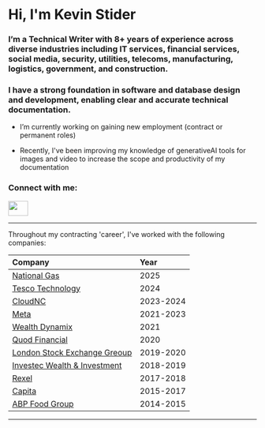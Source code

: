 <h1 align="left">Hi, I'm Kevin Stider</h1>
<h3 align="left">I’m a Technical Writer with 8+ years of experience across diverse industries including IT services, financial services, social media, security, utilities, telecoms, manufacturing, logistics, government, and construction.</h3>
<h3 align="left">I have a strong foundation in software and database design and development, enabling clear and accurate technical documentation.</h3>



- I’m currently working on gaining new employment (contract or permanent roles)
  
- Recently, I've been improving my knowledge of generativeAI tools for images and video to increase the scope and productivity of my documentation
  
<h3 align="left">Connect with me:</h3>
<p align="left">
<a href="https://linkedin.com/in/kevin-strider/" target="_blank"><img align="center" src="https://raw.githubusercontent.com/rahuldkjain/github-profile-readme-generator/master/src/images/icons/Social/linked-in-alt.svg" height="30" width="40" /></a>
</p>

---

Throughout my contracting 'career', I've worked with the following companies:

| Company | Year |
|:--|:--|
| [National Gas](https://www.nationalgas.com) | 2025 |
| [Tesco Technology](https://www.linkedin.com/company/tesco-technology/)| 2024 |
| [CloudNC](https://www.cloudnc.com/cam-assist) | 2023-2024 |
| [Meta](https://www.meta.com/gb/) | 2021-2023 |
| [Wealth Dynamix](https://wealth-dynamix.com) | 2021 |
| [Quod Financial](https://www.quodfinancial.com) | 2020 |
| [London Stock Exchange Greoup](https://www.lseg.com/en) | 2019-2020 |
| [Investec Wealth & Investment](https://www.investec.com/en_gb/wealth.html) | 2018-2019 |
| [Rexel](https://www.rexel.co.uk/uki/) | 2017-2018 |
| [Capita](https://www.rexel.co.uk/uki/) | 2015-2017 |
| [ABP Food Group](https://abpfoodgroup.com/) | 2014-2015 |

---










<!---
kevin-strider-writes/kevin-strider-writes is a ✨ special ✨ repository because its `README.md` (this file) appears on your GitHub profile.
You can click the Preview link to take a look at your changes.
--->
